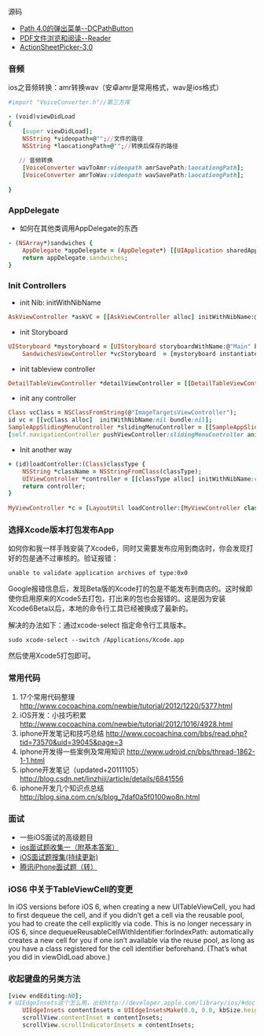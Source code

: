 源码
- [Path 4.0的弹出菜单--DCPathButton](http://code.cocoachina.com/detail/232180)
- [PDF文件浏览和阅读--Reader](http://code.cocoachina.com/detail/232162)
- [ActionSheetPicker-3.0](http://code.cocoachina.com/detail/232178)

### 音频
ios之音频转换：amr转换wav（安卓amr是常用格式，wav是ios格式）
```ruby
#import "VoiceConverter.h"//第三方库

- (void)viewDidLoad
{
    [super viewDidLoad];
    NSString *videopath=@"";//文件的路径
    NSString *laocationgPath=@"";//转换后保存的路径
   
   // 音频转换
    [VoiceConverter wavToAmr:videopath amrSavePath:laocationgPath];
    [VoiceConverter amrToWav:videopath wavSavePath:laocationgPath];
  
}
```

### AppDelegate
- 如何在其他类调用AppDelegate的东西
```ruby
- (NSArray*)sandwiches {
    AppDelegate *appDelegate = (AppDelegate*) [[UIApplication sharedApplication] delegate];
    return appDelegate.sandwiches;
}
```

### Init Controllers
- init Nib: initWithNibName
```ruby
AskViewController *askVC = [[AskViewController alloc] initWithNibName:@"AskViewController" bundle:nil];
```

- init Storyboard
```ruby
UIStoryboard *mystoryboard = [UIStoryboard storyboardWithName:@"Main" bundle:nil];
    SandwichesViewController *vcStoryboard  = [mystoryboard instantiateViewControllerWithIdentifier:@"SnandwichVC"];
```

- init tableview controller
```ruby
DetailTableViewController *detailViewController = [[DetailTableViewController alloc] initWithStyle:UITableViewStylePlain];
```

- init any controller
```ruby
Class vcClass = NSClassFromString(@"ImageTargetsViewController");
id vc = [[vcClass alloc]  initWithNibName:nil bundle:nil];
SampleAppSlidingMenuController *slidingMenuController = [[SampleAppSlidingMenuController alloc] initWithRootViewController:vc]; 
[self.navigationController pushViewController:slidingMenuController animated:NO];
```

- Init another way
```ruby
+ (id)loadController:(Class)classType {
    NSString *className = NSStringFromClass(classType);
    UIViewController *controller = [[classType alloc] initWithNibName:className bundle:nil];
    return controller;
}
    
MyViewController *c = [LayoutUtil loadController:[MyViewController class]];
```

### 选择Xcode版本打包发布App

如何你和我一样手贱安装了Xcode6，同时又需要发布应用到商店时，你会发现打好的包是通不过审核的。验证报错：

    unable to validate application archives of type:0x0

Google报错信息后，发现Beta版的Xcode打的包是不能发布到商店的。这时候即使你启用原来的Xcode5去打包，打出来的包也会报错的。这是因为安装Xcode6Beta以后，本地的命令行工具已经被换成了最新的。

解决的办法如下：通过xcode-select 指定命令行工具版本。

    sudo xcode-select --switch /Applications/Xcode.app
然后使用Xcode5打包即可。

### 常用代码
1. 17个常用代码整理 http://www.cocoachina.com/newbie/tutorial/2012/1220/5377.html
2. iOS开发：小技巧积累 http://www.cocoachina.com/newbie/tutorial/2012/1016/4928.html
3. iphone开发笔记和技巧总结 http://www.cocoachina.com/bbs/read.php?tid=73570&uid=39045&page=3
4. Iphone开发得一些案例及常用知识 http://www.udroid.cn/bbs/thread-1862-1-1.html
5. iphone开发笔记（updated+20111105）http://blog.csdn.net/linzhiji/article/details/6841556
6. iphone开发几个知识点总结 http://blog.sina.com.cn/s/blog_7daf0a5f0100wo8n.html

### 面试
- 一些iOS面试的高级题目
- [ios面试题收集一（附基本答案）](http://blog.csdn.net/nono_love_lilith/article/details/7873042)
- [iOS面试题搜集(持续更新)](http://blog.csdn.net/iukey/article/details/7590557)
- [腾讯iPhone面试题（转）](http://blog.csdn.net/totogo2010/article/details/6321915)

### iOS6 中关于TableViewCell的变更
In iOS versions before iOS 6, when creating a new UITableViewCell, you had to first dequeue the cell, and if you didn’t get a cell via the reusable pool, you had to create the cell explicitly via code. This is no longer necessary in iOS 6, since dequeueReusableCellWithIdentifier:forIndexPath: automatically creates a new cell for you if one isn’t available via the reuse pool, as long as you have a class registered for the cell identifier beforehand. (That’s what you did in viewDidLoad above.)

### 收起键盘的另类方法
```ruby
[view endEditing:NO];
# UIEdgeInsets这个怎么用，出处http://developer.apple.com/library/ios/#documentation/StringsTextFonts/Conceptual/TextAndWebiPhoneOS/KeyboardManagement/KeyboardManagement
    UIEdgeInsets contentInsets = UIEdgeInsetsMake(0.0, 0.0, kbSize.height, 0.0);
    scrollView.contentInset = contentInsets;
    scrollView.scrollIndicatorInsets = contentInsets;
```